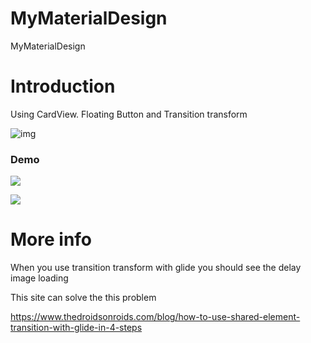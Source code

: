 # MyMaterialDesign
MyMaterialDesign

# Introduction

Using CardView. Floating Button and Transition transform

![img](https://t1.daumcdn.net/cfile/tistory/99B6DD3B5AB9102C34)

### Demo

![](https://raw.githubusercontent.com/felipecsl/GifImageView/master/demo.gif)

![](https://t1.daumcdn.net/cfile/tistory/99B6DD3B5AB9102C34)

# More info

When you use transition transform with glide
you should see the delay image loading

This site can solve the this problem

https://www.thedroidsonroids.com/blog/how-to-use-shared-element-transition-with-glide-in-4-steps